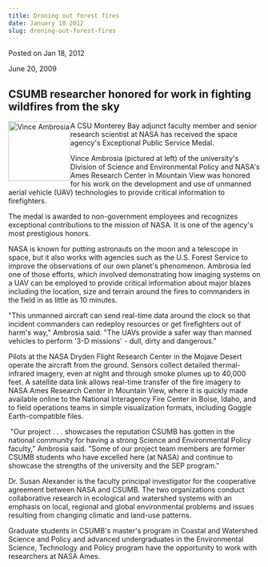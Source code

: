 ```yaml
---
title: Droning out forest fires
date: January 18 2012
slug: droning-out-forest-fires
---
```


 



<span class="date">Posted on Jan 18, 2012    </span>
<p>June 20, 2009</p>
<h2>CSUMB researcher honored for work in fighting wildfires from
the sky</h2>
<p><img alt="Vince Ambrosia" height="119" src="https://news.csumb.edu/sites/default/files/65/igx_migrate/images/ambrosia1.jpg" style="float:left" width="124">A CSU Monterey Bay adjunct faculty
member and senior research scientist at NASA has received the space
agency&apos;s Exceptional Public Service Medal.</img></p>
<p>Vince Ambrosia (pictured at left) of the university&apos;s Division
of Science and Environmental Policy and NASA&apos;s Ames Research Center
in Mountain View was honored for his work on the development and
use of unmanned aerial vehicle (UAV) technologies to provide
critical information to firefighters.</p>
<p>The medal is awarded to non-government employees and recognizes
exceptional contributions to the mission of NASA. It is one of the
agency&apos;s most prestigious honors.</p>
<p>NASA is known for putting astronauts on the moon and a telescope
in space, but it also works with agencies such as the U.S. Forest
Service to improve the observations of our own planet&apos;s phenomenon.
Ambrosia led one of those efforts, which involved demonstrating how
imaging systems on a UAV can be employed to provide critical
information about major blazes including the location, size and
terrain around the fires to commanders in the field in as little as
10 minutes.</p>
<p>&quot;This unmanned aircraft can send real-time data around the clock
so that incident commanders can redeploy resources or get
firefighters out of harm&apos;s way,&quot; Ambrosia said. &quot;The UAVs provide a
safer way than manned vehicles to perform &apos;3-D missions&apos; - dull,
dirty and dangerous.&quot;</p>
<p>Pilots at the NASA Dryden Flight Research Center in the Mojave
Desert operate the aircraft from the ground. Sensors collect
detailed thermal-infrared imagery, even at night and through smoke
plumes up to 40,000 feet. A satellite data link allows real-time
transfer of the fire imagery to NASA Ames Research Center in
Mountain View, where it is quickly made available online to the
National Interagency Fire Center in Boise, Idaho, and to field
operations teams in simple visualization formats, including Goggle
Earth-compatible files.</p>
<p>&#xA0;&quot;Our project . . . showcases the reputation CSUMB has
gotten in the national community for having a strong Science and
Environmental Policy faculty,&quot; Ambrosia said. &quot;Some of our project
team members are former CSUMB students who have excelled here (at
NASA) and continue to showcase the strengths of the university and
the SEP program.&quot;</p>
<p>Dr. Susan Alexander is the faculty principal investigator for
the cooperative agreement between NASA and CSUMB. The two
organizations conduct collaborative research in ecological and
watershed systems with an emphasis on local, regional and global
environmental problems and issues resulting from changing climatic
and land-use patterns.</p>
<p>Graduate students in CSUMB&apos;s master&apos;s program in Coastal and
Watershed Science and Policy and advanced undergraduates in the
Environmental Science, Technology and Policy program have the
opportunity to work with researchers at NASA Ames.</p>
<br/>




 
